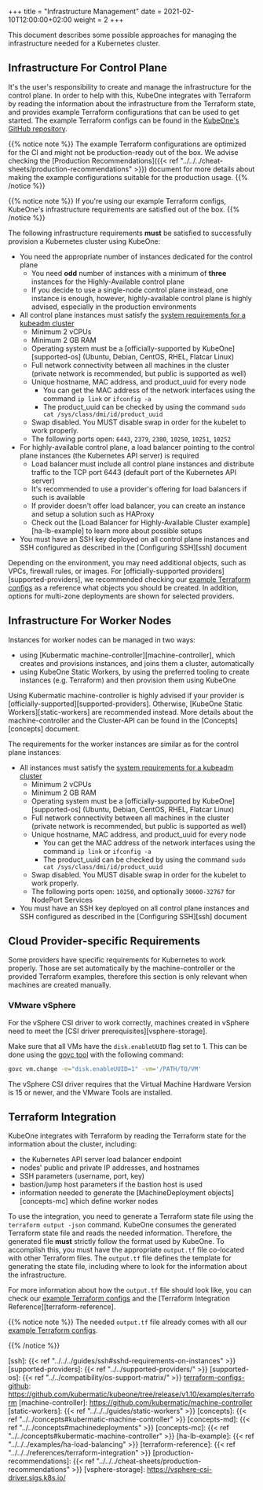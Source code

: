 +++
title = "Infrastructure Management"
date = 2021-02-10T12:00:00+02:00
weight = 2
+++

This document describes some possible approaches for managing the
infrastructure needed for a Kubernetes cluster.

## Infrastructure For Control Plane

It's the user's responsibility to create and manage the infrastructure for the
control plane. In order to help with this, KubeOne integrates with Terraform by
reading the information about the infrastructure from the Terraform state, and
provides example Terraform configurations that can be used to get started. The
example Terraform configs can be found in the [KubeOne's GitHub repository][terraform-configs-github].

{{% notice note %}}
The example Terraform configurations are optimized for the CI and might not
be production-ready out of the box. We advise checking the
[Production Recommendations]({{< ref "../../../cheat-sheets/production-recommendations" >}})
document for more details about making the example configurations suitable for
the production usage.
{{% /notice %}}

{{% notice note %}}
If you're using our example Terraform configs, KubeOne's infrastructure requirements are satisfied
out of the box.
{{% /notice %}}

The following infrastructure requirements **must** be satisfied to successfully
provision a Kubernetes cluster using KubeOne:

* You need the appropriate number of instances dedicated for the control plane
  * You need **odd** number of instances with a minimum of **three** instances
  for the Highly-Available control plane
  * If you decide to use a single-node control plane instead, one instance is
    enough, however, highly-available control plane is highly advised,
    especially in the production environments
* All control plane instances must satisfy the
  [system requirements for a kubeadm cluster][kubeadm-sysreq]
  * Minimum 2 vCPUs
  * Minimum 2 GB RAM
  * Operating system must be a [officially-supported by KubeOne][supported-os]
    (Ubuntu, Debian, CentOS, RHEL, Flatcar Linux)
  * Full network connectivity between all machines in the cluster
    (private network is recommended, but public is supported as well)
  * Unique hostname, MAC address, and product_uuid for every node
    * You can get the MAC address of the network interfaces using the command
    `ip link` or `ifconfig -a`
    * The product_uuid can be checked by using the command
     `sudo cat /sys/class/dmi/id/product_uuid`
  * Swap disabled. You MUST disable swap in order for the kubelet to work
    properly.
  * The following ports open: `6443`, `2379`, `2380`, `10250`, `10251`, `10252`
* For highly-available control plane, a load balancer pointing to the
  control plane instances (the Kubernetes API server) is required
  * Load balancer must include all control plane instances and distribute
    traffic to the TCP port 6443 (default port of the Kubernetes API server)
  * It's recommended to use a provider's offering for load balancers if such is
    available
  * If provider doesn't offer load balancer, you can create an instance and
    setup a solution such as HAProxy
  * Check out the [Load Balancer for Highly-Available Cluster example][ha-lb-example]
    to learn more about possible setups
* You must have an SSH key deployed on all control plane instances and
  SSH configured as described in the [Configuring SSH][ssh] document

Depending on the environment, you may need additional objects, such as VPCs,
firewall rules, or images. For [officially-supported
providers][supported-providers], we recommended checking our [example Terraform
configs][terraform-configs-github] as a reference what objects you should be
created. In addition, options for multi-zone deployments are shown for selected providers.

## Infrastructure For Worker Nodes

Instances for worker nodes can be managed in two ways:

* using [Kubermatic machine-controller][machine-controller], which creates and
  provisions instances, and joins them a cluster, automatically
* using KubeOne Static Workers, by using the preferred tooling to create
  instances (e.g. Terraform) and then provision them using KubeOne

Using Kubermatic machine-controller is highly advised if your provider is
[officially-supported][supported-providers].
Otherwise, [KubeOne Static Workers][static-workers] are recommended instead.
More details about the machine-controller and the Cluster-API can be found in
the [Concepts][concepts] document.

The requirements for the worker instances are similar as for the control
plane instances:

* All instances must satisfy the
  [system requirements for a kubeadm cluster][kubeadm-sysreq]
  * Minimum 2 vCPUs
  * Minimum 2 GB RAM
  * Operating system must be a [officially-supported by KubeOne][supported-os]
    (Ubuntu, Debian, CentOS, RHEL, Flatcar Linux)
  * Full network connectivity between all machines in the cluster
    (private network is recommended, but public is supported as well)
  * Unique hostname, MAC address, and product_uuid for every node
    * You can get the MAC address of the network interfaces using the command
    `ip link` or `ifconfig -a`
    * The product_uuid can be checked by using the command
     `sudo cat /sys/class/dmi/id/product_uuid`
  * Swap disabled. You MUST disable swap in order for the kubelet to work
    properly.
  * The following ports open: `10250`, and optionally `30000-32767` for
    NodePort Services
* You must have an SSH key deployed on all control plane instances and
  SSH configured as described in the [Configuring SSH][ssh] document

## Cloud Provider-specific Requirements

Some providers have specific requirements for Kubernetes to work properly.
Those are set automatically by the machine-controller or the provided Terraform examples, therefore this section is only relevant when machines are created manually.

### VMware vSphere
For the vSphere CSI driver to work correctly, machines created in vSphere need to meet the [CSI driver prerequisites][vsphere-storage].

Make sure that all VMs have the `disk.enableUUID` flag set to 1. This can be done using the [govc tool](https://github.com/vmware/govmomi/tree/master/govc) with the following command:
```bash
govc vm.change -e="disk.enableUUID=1" -vm='/PATH/TO/VM'
```

The vSphere CSI driver requires that the Virtual Machine Hardware Version is 15 or newer, and the VMware Tools are installed.

## Terraform Integration

KubeOne integrates with Terraform by reading the Terraform state for the
information about the cluster, including:

* the Kubernetes API server load balancer endpoint
* nodes' public and private IP addresses, and hostnames
* SSH parameters (username, port, key)
* bastion/jump host parameters if the bastion host is used
* information needed to generate the [MachineDeployment objects][concepts-mc]
  which define worker nodes

To use the integration, you need to generate a Terraform state file using the
`terraform output -json` command. KubeOne consumes the generated Terraform
state file and reads the needed information. Therefore, the generated file
**must** strictly follow the format used by KubeOne. To accomplish this, you
must have the appropriate `output.tf` file co-located with other Terraform
files. The `output.tf` file defines the template for generating the state file, including where to look for the information about the infrastructure.

For more information about how the `output.tf` file should look like, you can
check our [example Terraform configs][terraform-configs-github] and the
[Terraform Integration Reference][terraform-reference].

{{% notice note %}}
The needed `output.tf` file already comes with all our
[example Terraform configs][terraform-configs-github].

[terraform-configs-github]: https://github.com/kubermatic/kubeone/tree/release/v1.10/examples/terraform
{{% /notice %}}

[kubeadm-sysreq]: https://kubernetes.io/docs/setup/production-environment/tools/kubeadm/install-kubeadm/#before-you-begin
[ssh]: {{< ref "../../../guides/ssh#sshd-requirements-on-instances" >}}
[supported-providers]: {{< ref "../../supported-providers/" >}}
[supported-os]: {{< ref "../../compatibility/os-support-matrix/" >}}
[terraform-configs-github]: https://github.com/kubermatic/kubeone/tree/release/v1.10/examples/terraform
[machine-controller]: https://github.com/kubermatic/machine-controller
[static-workers]: {{< ref "../../../guides/static-workers" >}}
[concepts]: {{< ref "../../concepts#kubermatic-machine-controller" >}}
[concepts-md]: {{< ref "../../concepts#machinedeployments" >}}
[concepts-mc]: {{< ref "../../concepts#kubermatic-machine-controller" >}}
[ha-lb-example]: {{< ref "../../../examples/ha-load-balancing" >}}
[terraform-reference]: {{< ref "../../../references/terraform-integration" >}}
[production-recommendations]: {{< ref "../../../cheat-sheets/production-recommendations" >}}
[vsphere-storage]: https://vsphere-csi-driver.sigs.k8s.io/
